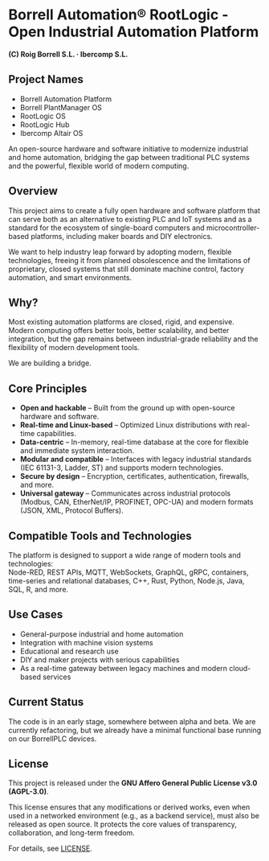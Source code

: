 # Borrell Automation® RootLogic - Open Industrial Automation Platform

**(C) Roig Borrell S.L. · Ibercomp S.L.**

## Project Names

- Borrell Automation Platform  
- Borrell PlantManager OS  
- RootLogic OS  
- RootLogic Hub  
- Ibercomp Altair OS  

An open-source hardware and software initiative to modernize industrial and home automation, bridging the gap between traditional PLC systems and the powerful, flexible world of modern computing.

## Overview

This project aims to create a fully open hardware and software platform that can serve both as an alternative to existing PLC and IoT systems and as a standard for the ecosystem of single-board computers and microcontroller-based platforms, including maker boards and DIY electronics.

We want to help industry leap forward by adopting modern, flexible technologies, freeing it from planned obsolescence and the limitations of proprietary, closed systems that still dominate machine control, factory automation, and smart environments.

## Why?

Most existing automation platforms are closed, rigid, and expensive. Modern computing offers better tools, better scalability, and better integration, but the gap remains between industrial-grade reliability and the flexibility of modern development tools.

We are building a bridge.

## Core Principles

- **Open and hackable** – Built from the ground up with open-source hardware and software.  
- **Real-time and Linux-based** – Optimized Linux distributions with real-time capabilities.  
- **Data-centric** – In-memory, real-time database at the core for flexible and immediate system interaction.  
- **Modular and compatible** – Interfaces with legacy industrial standards (IEC 61131-3, Ladder, ST) and supports modern technologies.  
- **Secure by design** – Encryption, certificates, authentication, firewalls, and more.  
- **Universal gateway** – Communicates across industrial protocols (Modbus, CAN, EtherNet/IP, PROFINET, OPC-UA) and modern formats (JSON, XML, Protocol Buffers).

## Compatible Tools and Technologies

The platform is designed to support a wide range of modern tools and technologies:  
Node-RED, REST APIs, MQTT, WebSockets, GraphQL, gRPC, containers, time-series and relational databases, C++, Rust, Python, Node.js, Java, SQL, R, and more.

## Use Cases

- General-purpose industrial and home automation  
- Integration with machine vision systems  
- Educational and research use  
- DIY and maker projects with serious capabilities  
- As a real-time gateway between legacy machines and modern cloud-based services

## Current Status

The code is in an early stage, somewhere between alpha and beta. We are currently refactoring, but we already have a minimal functional base running on our BorrellPLC devices.

## License

This project is released under the **GNU Affero General Public License v3.0 (AGPL-3.0)**.

This license ensures that any modifications or derived works, even when used in a networked environment (e.g., as a backend service), must also be released as open source. It protects the core values of transparency, collaboration, and long-term freedom.

For details, see [LICENSE](./LICENSE).
